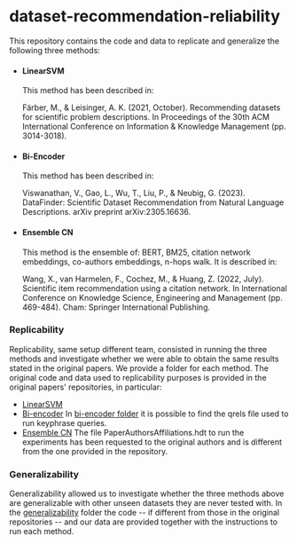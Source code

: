 # dataset-recommendation-reliability
This repository contains the code and data to replicate and generalize the following three methods:

 - #### LinearSVM
   This method has been described in:
   
   Färber, M., & Leisinger, A. K. (2021, October). Recommending datasets for scientific problem descriptions. In Proceedings of the 30th ACM International Conference on Information & Knowledge Management (pp. 3014-3018).

 - #### Bi-Encoder
    This method has been described in:
   
    Viswanathan, V., Gao, L., Wu, T., Liu, P., & Neubig, G. (2023). DataFinder: Scientific Dataset Recommendation from Natural Language Descriptions. arXiv preprint arXiv:2305.16636.

 - #### Ensemble CN
     This method is the ensemble of: BERT, BM25, citation network embeddings, co-authors embeddings, n-hops walk. It is described in:
   
   Wang, X., van Harmelen, F., Cochez, M., & Huang, Z. (2022, July). Scientific item recommendation using a citation network. In International Conference on Knowledge Science, Engineering and Management (pp. 469-484). Cham: Springer International Publishing.



### Replicability
Replicability, same setup different team, consisted in running the three methods and investigate whether we were able to obtain the same results stated in the original papers.
We provide a folder for each method. The original code and data used to replicability purposes is provided in the original papers' repositories, in particular:

- [LinearSVM](https://github.com/michaelfaerber/datarec)
- [Bi-encoder](https://github.com/viswavi/datafinder/tree/main)
   In [bi-encoder folder](replicability/bi-encoder) it is possible to find the qrels file used to run keyphrase queries.
- [Ensemble CN](https://github.com/xuwang0010/datarecommend) The file PaperAuthorsAffiliations.hdt to run the experiments has been requested to the original authors and is different from the one provided in the repository.

### Generalizability
Generalizability allowed us to investigate whether the three methods above are generalizable with other unseen datasets they are never tested with. In the [generalizability](generalizability) folder the code -- if different from those in the original repositories -- and our data are provided together with the instructions to run each method.


